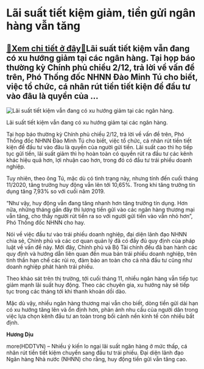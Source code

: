 Lãi suất tiết kiệm giảm, tiền gửi ngân hàng vẫn tăng
====================================================

[:gift:Xem chi tiết ở đây:gift:](https://hddtvn.com/lai-suat-tiet-kiem-giam-tien-gui-ngan-hang-van-tang/)Lãi suất tiết kiệm vẫn đang có xu hướng giảm tại các ngân hàng. Tại họp báo thường kỳ Chính phủ chiều 2/12, trả lời về vấn đề trên, Phó Thống đốc NHNN Đào Minh Tú cho biết, việc tổ chức, cá nhân rút tiền tiết kiện để đầu tư vào đâu là quyền của …
------------------------------------------------------------------------------------------------------------------------------------------------------------------------------------------------------------------------------------------------------





![Lãi suất tiết kiệm vẫn đang có xu hướng giảm tại các ngân hàng.](https://hddtvn.com/wp-content/uploads/2021/01/3903_16333.jpg "Lãi suất tiết kiệm vẫn đang có xu hướng giảm tại các ngân hàng.")


Lãi suất tiết kiệm vẫn đang có xu hướng giảm tại các ngân hàng.



Tại họp báo thường kỳ Chính phủ chiều 2/12, trả lời về vấn đề trên, Phó Thống đốc NHNN Đào Minh Tú cho biết, việc tổ chức, cá nhân rút tiền tiết kiện để đầu tư vào đâu là quyền của người gửi tiền. Lãi suất cao thì họ tiếp tục gửi tiền, lãi suất giảm thì họ hoàn toàn có quyền rút ra đầu tư các kênh khác hiệu quả hơn, lợi nhuận cao hơn, trong đó có đầu tư trái phiếu doanh nghiệp.


Tuy nhiên, theo ông Tú, mặc dù có tình trạng này, nhưng tính đến cuối tháng 11/2020, tăng trưởng huy động vẫn lên tới 10,65%. Trong khi tăng trưởng tín dụng tăng 7,93% so với cuối năm 2019.


“Như vậy, huy động vẫn đang tăng nhanh hơn tăng trưởng tín dụng. Hơn nữa, những tháng gần đây thì lượng tiền gửi vào các ngân hàng thương mại vẫn tăng, cho thấy người rút tiền ra so với người gửi tiền vào vẫn nhỏ hơn”, Phó Thống đốc NHNN cho hay.


Nói về việc đầu tư vào trái phiếu doanh nghiệp, đại diện lãnh đạo NHNN chia sẻ, Chính phủ và các cơ quan quản lý đã có đầy đủ quy định của pháp luật về vấn đề này. Mới đây, Chính phủ và Bộ Tài chính đều đã ban hành các quy định và hướng dẫn liên quan đến mua bán trái phiếu doanh nghiệp, trên tinh thần hạn chế các rủi ro, đảm bảo an toàn cho cả nhà đầu tư cũng như doanh nghiệp phát hành trái phiếu.


Theo khảo sát trên thị trường, tới cuối tháng 11, nhiều ngân hàng vẫn tiếp tục giảm mạnh lãi suất huy động. Theo các chuyên gia, xu hướng này sẽ tiếp tục trong các tháng tới khi thanh khoản dồi dào.


Mặc dù vậy, nhiều ngân hàng thương mại vẫn cho biết, dòng tiền gửi dài hạn có xu hướng tăng lên và ổn định hơn, phản ánh nhu cầu của người dân trong việc lựa chọn kênh đầu tư an toàn trong bối cảnh nền kinh tế còn nhiều bất định.




**Hương Dịu**



more(HDDTVN) – Nhiều ý kiến lo ngại lãi suất ngân hàng ở mức thấp, cá nhân rút tiền tiết kiệm chuyển sang đầu tư trái phiếu. Đại diện lãnh đạo Ngân hàng Nhà nước (NHNN) cho rằng, huy động tiền gửi vẫn tăng cao.

